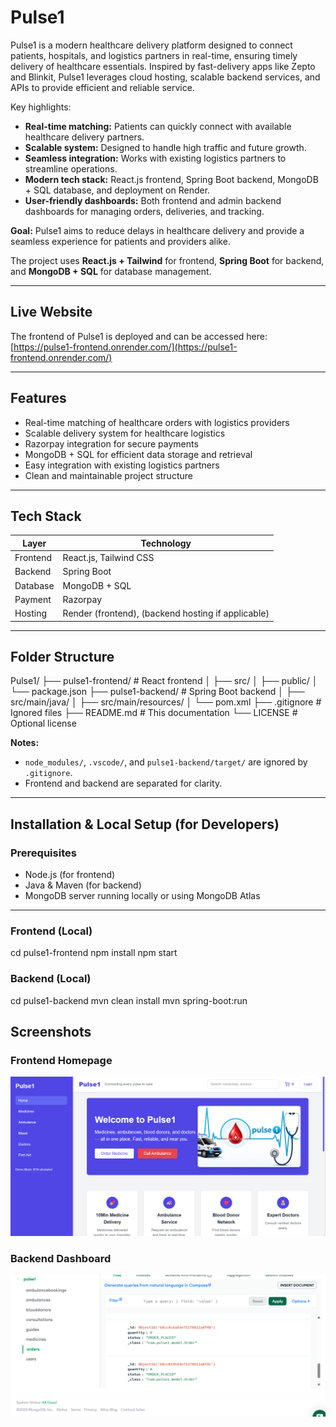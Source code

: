 # Pulse1

Pulse1 is a modern healthcare delivery platform designed to connect patients, hospitals, and logistics partners in real-time, ensuring timely delivery of healthcare essentials. Inspired by fast-delivery apps like Zepto and Blinkit, Pulse1 leverages cloud hosting, scalable backend services, and APIs to provide efficient and reliable service.

Key highlights:
- **Real-time matching:** Patients can quickly connect with available healthcare delivery partners.
- **Scalable system:** Designed to handle high traffic and future growth.
- **Seamless integration:** Works with existing logistics partners to streamline operations.
- **Modern tech stack:** React.js frontend, Spring Boot backend, MongoDB + SQL database, and deployment on Render.
- **User-friendly dashboards:** Both frontend and admin backend dashboards for managing orders, deliveries, and tracking.

**Goal:** Pulse1 aims to reduce delays in healthcare delivery and provide a seamless experience for patients and providers alike.

The project uses **React.js + Tailwind** for frontend, **Spring Boot** for backend, and **MongoDB + SQL** for database management.

---

## Live Website

The frontend of Pulse1 is deployed and can be accessed here:  
[https://pulse1-frontend.onrender.com/](https://pulse1-frontend.onrender.com/)

---

## Features

- Real-time matching of healthcare orders with logistics providers  
- Scalable delivery system for healthcare logistics  
- Razorpay integration for secure payments  
- MongoDB + SQL for efficient data storage and retrieval  
- Easy integration with existing logistics partners  
- Clean and maintainable project structure  

---

## Tech Stack

| Layer       | Technology                   |
|------------|------------------------------|
| Frontend    | React.js, Tailwind CSS        |
| Backend     | Spring Boot                  |
| Database    | MongoDB + SQL                |
| Payment     | Razorpay                     |
| Hosting     | Render (frontend), (backend hosting if applicable) |

---

## Folder Structure

Pulse1/
├── pulse1-frontend/ # React frontend
│ ├── src/
│ ├── public/
│ └── package.json
├── pulse1-backend/ # Spring Boot backend
│ ├── src/main/java/
│ ├── src/main/resources/
│ └── pom.xml
├── .gitignore # Ignored files
├── README.md # This documentation
└── LICENSE # Optional license


**Notes:**  
- `node_modules/`, `.vscode/`, and `pulse1-backend/target/` are ignored by `.gitignore`.  
- Frontend and backend are separated for clarity.  

---

## Installation & Local Setup (for Developers)

### Prerequisites
- Node.js (for frontend)  
- Java & Maven (for backend)  
- MongoDB server running locally or using MongoDB Atlas  

---

### Frontend (Local)

cd pulse1-frontend
npm install
npm start

### Backend (Local)

cd pulse1-backend
mvn clean install
mvn spring-boot:run

## Screenshots

### Frontend Homepage
![Frontend Home](docs/frontend-home.png.png)  

### Backend Dashboard
![Backend Dashboard](docs/backend-dashboard.png)



